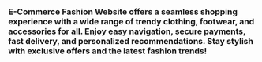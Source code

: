 ### E-Commerce Fashion Website offers a seamless shopping experience with a wide range of trendy clothing, footwear, and accessories for all. Enjoy easy navigation, secure payments, fast delivery, and personalized recommendations. Stay stylish with exclusive offers and the latest fashion trends!
